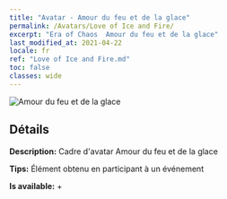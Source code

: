 ```yaml
---
title: "Avatar - Amour du feu et de la glace"
permalink: /Avatars/Love of Ice and Fire/
excerpt: "Era of Chaos  Amour du feu et de la glace"
last_modified_at: 2021-04-22
locale: fr
ref: "Love of Ice and Fire.md"
toc: false
classes: wide
---
```

 ![Amour du feu et de la glace](/images/a/avatarFrame_28.png)

## Détails

 **Description:** Cadre d'avatar Amour du feu et de la glace 

 **Tips:** Élément obtenu en participant à un événement 

 **Is available:**  + 

